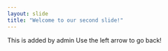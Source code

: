 ```yaml
---
layout: slide
title: "Welcome to our second slide!"
---
```

This is added by admin
Use the left arrow to go back!
